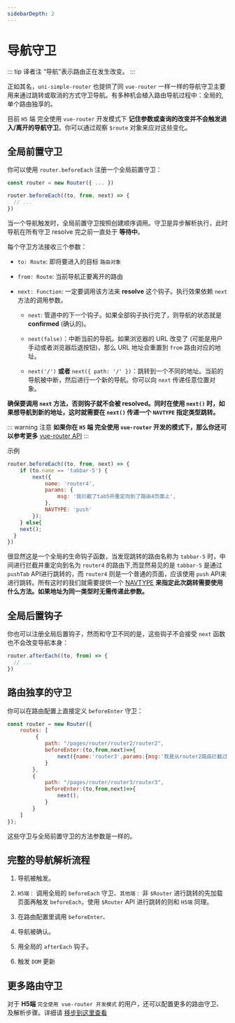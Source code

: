 ```yaml
---
sidebarDepth: 2
---
```


# 导航守卫

::: tip 译者注
“导航”表示路由正在发生改变。
:::

正如其名，`uni-simple-router` 也提供了同 `vue-router` 一样一样的导航守卫主要用来通过跳转或取消的方式守卫导航。有多种机会植入路由导航过程中：全局的, 单个路由独享的。

目前 `H5` 端 完全使用 `vue-router` 开发模式下 **记住参数或查询的改变并不会触发进入/离开的导航守卫**。你可以通过观察 `$route` 对象来应对这些变化。

## 全局前置守卫

你可以使用 `router.beforeEach` 注册一个全局前置守卫：

```js
const router = new Router({ ... })

router.beforeEach((to, from, next) => {
  // ...
})
```
当一个导航触发时，全局前置守卫按照创建顺序调用。守卫是异步解析执行，此时导航在所有守卫 resolve 完之前一直处于 **等待中**。

每个守卫方法接收三个参数：

* `to: Route`: 即将要进入的目标 `路由对象`

* `from: Route`: 当前导航正要离开的路由

* `next: Function`: 一定要调用该方法来 **resolve** 这个钩子。执行效果依赖 `next` 方法的调用参数。

    * `next`: 管道中的下一个钩子。如果全部钩子执行完了，则导航的状态就是 **confirmed** (确认的)。

    * `next(false)`：中断当前的导航。如果浏览器的 URL 改变了 (可能是用户手动或者浏览器后退按钮)，那么 URL 地址会重置到 `from` 路由对应的地址。

    * `next('/')` **或者**  `next({ path: '/' })`：跳转到一个不同的地址。当前的导航被中断，然后进行一个新的导航。你可以向 `next` 传递任意位置对象。


**确保要调用 `next` 方法，否则钩子就不会被 resolved。同时在使用 `next()` 时，如果想导航到新的地址，这时就需要在 `next()` 传递一个 `NAVTYPE` 指定类型跳转。**

::: warning 注意
**如果你在 `H5` 端 完全使用 `vue-router` 开发的模式下，那么你还可以参考更多** [vue-router API](https://router.vuejs.org/zh/guide/advanced/navigation-guards.html#%E5%85%A8%E5%B1%80%E5%89%8D%E7%BD%AE%E5%AE%88%E5%8D%AB)
:::

示例

```js {8}
router.beforeEach((to, from, next) => {
    if (to.name == 'tabbar-5') {
        next({
            name: 'router4',
            params: {
                msg: '我拦截了tab5并重定向到了路由4页面上',
            },
            NAVTYPE: 'push'
        });
    } else{
    next();
  }
})
```
很显然这是一个全局的生命钩子函数，当发现跳转的路由名称为 `tabbar-5` 时，中间进行拦截并重定向到名为 `router4` 的路由下,而显然易见的是 `tabbar-5` 是通过 `pushTab` API进行跳转的，而 `router4` 则是一个普通的页面，应该使用 `push` API来进行跳转。所有这时的我们就需要提供一个 [NAVTYPE](../../api/otherAPI#navtype) **来指定此次跳转需要使用什么方法。如果地址为同一类型时无需传递此参数。**

## 全局后置钩子

你也可以注册全局后置钩子，然而和守卫不同的是，这些钩子不会接受 `next` 函数也不会改变导航本身：

```js
router.afterEach((to, from) => {
  // ...
})
```

## 路由独享的守卫

你可以在路由配置上直接定义 `beforeEnter` 守卫：

```js {5,11}
const router = new Router({
    routes: [
         {
            path: "/pages/router/router2/router2",
            beforeEnter:(to,from,next)=>{
                next({name:'router3',params:{msg:'我是从router2路由拦截过来的'}});
            }
        }, 
        {
            path: "/pages/router/router3/router3",
            beforeEnter:(to,from,next)=>{
                next();
            }
        }
    ]
});
```
这些守卫与全局前置守卫的方法参数是一样的。


## 完整的导航解析流程

1. 导航被触发。

1. `H5端：` 调用全局的 `beforeEach` 守卫、`其他端：` 非 `$Router` 进行跳转的先加载页面再触发 `beforeEach`，使用 `$Router` API 进行跳转的则和 `H5端` 同理。

1. 在路由配置里调用 `beforeEnter。`

1. 导航被确认。

1. 用全局的 `afterEach` 钩子。

1. 触发 `DOM` 更新

## 更多路由守卫

对于 **H5端** `完全使用 vue-router 开发模式` 的用户，还可以配置更多的路由守卫、及解析步骤。详细请 [移步到这里查看](https://router.vuejs.org/zh/guide/advanced/navigation-guards.html#%E7%BB%84%E4%BB%B6%E5%86%85%E7%9A%84%E5%AE%88%E5%8D%AB)